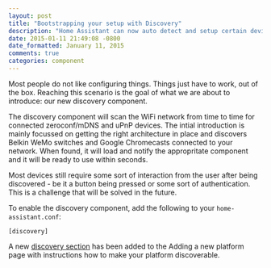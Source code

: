 ```yaml
---
layout: post
title: "Bootstrapping your setup with Discovery"
description: "Home Assistant can now auto detect and setup certain devices in your network."
date: 2015-01-11 21:49:08 -0800
date_formatted: January 11, 2015
comments: true
categories: component
---
```


Most people do not like configuring things. Things just have to work, out of the box. Reaching this scenario is the goal of what we are about to introduce: our new discovery component.

The discovery component will scan the WiFi network from time to time for connected zeroconf/mDNS and uPnP devices. The intial introduction is mainly focussed on getting the right architecture in place and discovers Belkin WeMo switches and Google Chromecasts connected to your network. When found, it will load and notify the appropritate component and it will be ready to use within seconds.

Most devices still require some sort of interaction from the user after being discovered - be it a button being pressed or some sort of authentication. This is a challenge that will be solved in the future.

To enable the discovery component, add the following to your `home-assistant.conf`:

```
[discovery]
```

A new [discovery section]({{site_root}}/developers/add_new_platform.html#discovery) has been added to the Adding a new platform page with instructions how to make your platform discoverable.
